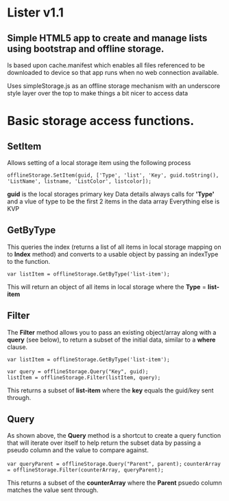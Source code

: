 Lister v1.1
===========

Simple HTML5 app to create and manage lists using bootstrap and offline storage.
-----------

Is based upon cache.manifest which enables all files referenced to be downloaded to device so that app runs when no web connection available.

Uses simpleStorage.js as an offline storage mechanism with an underscore style layer over the top to make things a bit nicer to access data


Basic storage access functions.
==========


SetItem
------

Allows setting of a local storage item using the following process

`offlineStorage.SetItem(guid, ['Type', 'list', 'Key', guid.toString(), 'ListName', listname, 'ListColor', listcolor]);`

**guid** is the local storages primary key
Data details always calls for **'Type'** and a vlue of type to be the first 2 items in the data array
Everything else is KVP


GetByType
--------

This queries the index (returns a list of all items in local storage mapping on to **Index** method) and converts to a usable object by passing an indexType to the function.

`var listItem = offlineStorage.GetByType('list-item');`

This will return an object of all items in local storage where the **Type** = **list-item**


Filter
-------

The **Filter** method allows you to pass an existing object/array along with a **query** (see below), to return a subset of the initial data, similar to a **where** clause.

`var listItem = offlineStorage.GetByType('list-item');`
			
`var query = offlineStorage.Query("Key", guid);`		
`listItem = offlineStorage.Filter(listItem, query);`

This returns a subset of **list-item** where the **key** equals the guid/key sent through.

Query
--------

As shown above, the **Query** method is a shortcut to create a query function that will iterate over itself to help return the subset data by passing a pseudo column and the value to compare against.

`var queryParent = offlineStorage.Query("Parent", parent);`
`counterArray = offlineStorage.Filter(counterArray, queryParent);` 

This returns a subset of the **counterArray** where the **Parent** psuedo column matches the value sent through.
